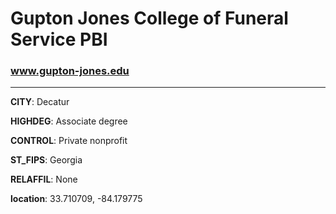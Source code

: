 # Gupton Jones College of Funeral Service PBI
### www.gupton-jones.edu
---
**CITY**: Decatur

**HIGHDEG**: Associate degree

**CONTROL**: Private nonprofit

**ST_FIPS**: Georgia

**RELAFFIL**: None

**location**: 33.710709, -84.179775